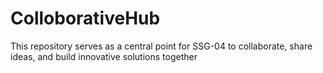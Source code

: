 # ColloborativeHub
This repository serves as a central point for SSG-04 to collaborate, share ideas, and build innovative solutions together
